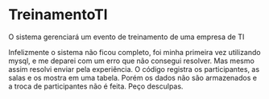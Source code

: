 # TreinamentoTI
O sistema gerenciará um evento de treinamento de uma empresa de TI

Infelizmente o sistema não ficou completo, foi minha primeira vez utilizando mysql, 
e me deparei com um erro que não consegui resolver. Mas mesmo assim resolvi enviar
pela experiência.
O código registra os participantes, as salas e os mostra em uma tabela. Porém os 
dados não são armazenados e a troca de participantes não é feita.
Peço desculpas.
